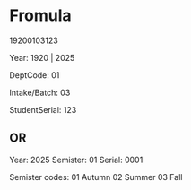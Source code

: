 # Fromula
19200103123

Year: 1920 | 2025

DeptCode: 01

Intake/Batch: 03

StudentSerial: 123


## OR

Year: 2025
Semister: 01
Serial:   0001

Semister codes:
01 Autumn
02 Summer
03 Fall


